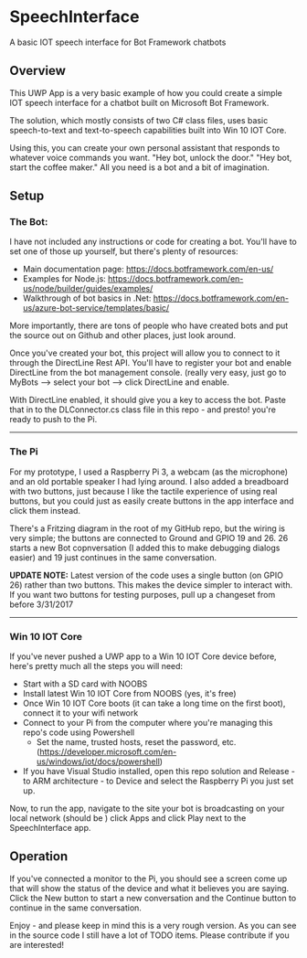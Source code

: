 # SpeechInterface
A basic IOT speech interface for Bot Framework chatbots

## Overview
This UWP App is a very basic example of how you could create a simple IOT speech interface for a chatbot built on Microsoft Bot Framework.

The solution, which mostly consists of two C# class files, uses basic speech-to-text and text-to-speech capabilities built into Win 10 IOT Core.

Using this, you can create your own personal assistant that responds to whatever voice commands you want. "Hey bot, unlock the door." "Hey bot, start the coffee maker." All you need is a bot and a bit of imagination.

## Setup
### The Bot:
I have not included any instructions or code for creating a bot. You'll have to set one of those up yourself, but there's plenty of resources:
* Main documentation page: https://docs.botframework.com/en-us/
* Examples for Node.js: https://docs.botframework.com/en-us/node/builder/guides/examples/
* Walkthrough of bot basics in .Net: https://docs.botframework.com/en-us/azure-bot-service/templates/basic/

More importantly, there are tons of people who have created bots and put the source out on Github and other places, just look around.

Once you've created your bot, this project will allow you to connect to it through the DirectLine Rest API. You'll have to register your bot and enable DirectLine from the bot management console. (really very easy, just go to MyBots --> select your bot --> click DirectLine and enable.

With DirectLine enabled, it should give you a key to access the bot. Paste that in to the DLConnector.cs class file in this repo - and presto! you're ready to push to the Pi.

---
### The Pi
For my prototype, I used a Raspberry Pi 3, a webcam (as the microphone) and an old portable speaker I had lying around. I also added a breadboard with two buttons, just because I like the tactile experience of using real buttons, but you could just as easily create buttons in the app interface and click them instead.

There's a Fritzing diagram in the root of my GitHub repo, but the wiring is very simple; the buttons are connected to Ground and GPIO 19 and 26. 26 starts a new Bot copnversation (I added this to make debugging dialogs easier) and 19 just continues in the same conversation.

__UPDATE NOTE:__ Latest version of the code uses a single button (on GPIO 26) rather than two buttons. This makes the device simpler to interact with. If you want two buttons for testing purposes, pull up a changeset from before 3/31/2017

---
### Win 10 IOT Core
If you've never pushed a UWP app to a Win 10 IOT Core device before, here's pretty much all the steps you will need:
* Start with a SD card with NOOBS
* Install latest Win 10 IOT Core from NOOBS (yes, it's free)
* Once Win 10 IOT Core boots (it can take a long time on the first boot), connect it to your wifi network
* Connect to your Pi from the computer where you're managing this repo's code using Powershell
	* Set the name, trusted hosts, reset the password, etc. (https://developer.microsoft.com/en-us/windows/iot/docs/powershell)
* If you have Visual Studio installed, open this repo solution and Release - to ARM architecture - to Device and select the Raspberry Pi you just set up.

Now, to run the app, navigate to the site your bot is broadcasting on your local network (should be ) click Apps and click Play next to the SpeechInterface app.

## Operation
If you've connected a monitor to the Pi, you should see a screen come up that will show the status of the device and what it believes you are saying. Click the New button to start a new conversation and the Continue button to continue in the same conversation.

Enjoy - and please keep in mind this is a very rough version. As you can see in the source code I still have a lot of TODO items. Please contribute if you are interested!